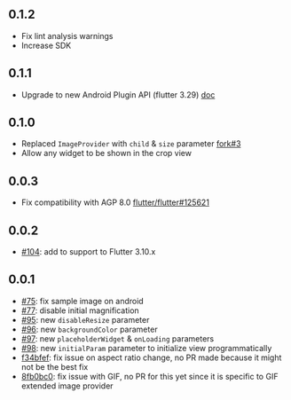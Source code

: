 ## 0.1.2

- Fix lint analysis warnings
- Increase SDK

## 0.1.1

- Upgrade to new Android Plugin API (flutter 3.29) [doc](https://docs.flutter.dev/release/breaking-changes/plugin-api-migration)

## 0.1.0

- Replaced `ImageProvider` with `child` & `size` parameter [fork#3](https://github.com/LeGoffMael/image_crop/pull/3)
- Allow any widget to be shown in the crop view

## 0.0.3

- Fix compatibility with AGP 8.0 [flutter/flutter#125621](https://github.com/flutter/flutter/issues/125621)

## 0.0.2

- [#104](https://github.com/lykhonis/image_crop/pull/104): add to support to Flutter 3.10.x

## 0.0.1

- [#75](https://github.com/lykhonis/image_crop/pull/75): fix sample image on android
- [#77](https://github.com/lykhonis/image_crop/pull/77): disable initial magnification
- [#95](https://github.com/lykhonis/image_crop/pull/95): new `disableResize` parameter
- [#96](https://github.com/lykhonis/image_crop/pull/96): new `backgroundColor` parameter
- [#97](https://github.com/lykhonis/image_crop/pull/97): new `placeholderWidget` & `onLoading` parameters
- [#98](https://github.com/lykhonis/image_crop/pull/98): new `initialParam` parameter to initialize view programmatically
- [f34bfef](https://github.com/LeGoffMael/image_crop/commit/f34bfef5eaf7aef298c475fd1a1874adaa6bcad3): fix issue on aspect ratio change, no PR made because it might not be the best fix
- [8fb0bc0](https://github.com/LeGoffMael/image_crop/commit/8fb0bc04696f95055be5f3dc32cbb8714b278a9c): fix issue with GIF, no PR for this yet since it is specific to GIF extended image provider
